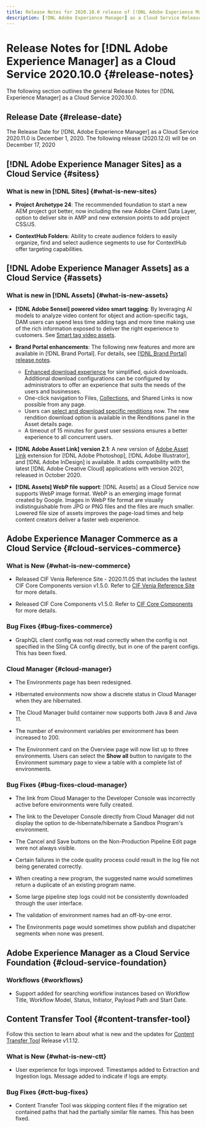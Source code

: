 ```yaml
---
title: Release Notes for 2020.10.0 release of [!DNL Adobe Experience Manager] as a Cloud Service.
description: [!DNL Adobe Experience Manager] as a Cloud Service Release Notes for 2020.10.0.
---
```


# Release Notes for [!DNL Adobe Experience Manager] as a Cloud Service 2020.10.0 {#release-notes}

The following section outlines the general Release Notes for [!DNL Experience Manager] as a Cloud Service 2020.10.0.

## Release Date {#release-date}

The Release Date for [!DNL Adobe Experience Manager] as a Cloud Service 2020.11.0 is December 1, 2020.
The following release (2020.12.0) will be on December 17, 2020

## [!DNL Adobe Experience Manager Sites] as a Cloud Service {#sitess}

### What is new in [!DNL Sites] {#what-is-new-sites}

<!-- add when release done: * **Core Components 2.12.0**: With Core Components being on auto-update, benefit from the latest improvements contributed by the community. See list of changes since 2.11.1: Release Notes -->

* **Project Archetype 24**: The recommended foundation to start a new AEM project got better, now including the new Adobe Client Data Layer, option to deliver site in AMP and new extension points to add project CSS/JS.

* **ContextHub Folders**: Ability to create audience folders to easily organize, find and select audience segments to use for ContextHub offer targeting capabilities. 

## [!DNL Adobe Experience Manager Assets] as a Cloud Service {#assets}

### What is new in [!DNL Assets] {#what-is-new-assets}

* **[!DNL Adobe Sensei] powered video smart tagging**: By leveraging AI models to analyze video content for object and action-specific tags, DAM users can spend less time adding tags and more time making use of the rich information exposed to deliver the right experience to customers. See [Smart tag video assets](/help/assets/smart-tags-video-assets.md).

* **Brand Portal enhancements**: The following new features and more are available in [!DNL Brand Portal]. For details, see [[!DNL Brand Portal] release notes](https://docs.adobe.com/content/help/en/experience-manager-brand-portal/using/introduction/brand-portal-release-notes.html).

  * [Enhanced download experience](https://docs.adobe.com/content/help/en/experience-manager-brand-portal/using/download/brand-portal-download-assets.html) for simplified, quick downloads. Additional download configurations can be configured by administrators to offer an experience that suits the needs of the users and businesses.
  * One-click navigation to Files, [Collections](https://docs.adobe.com/content/help/en/experience-manager-brand-portal/using/share/brand-portal-share-collection.html), and Shared Links is now possible from any page.
  * Users can [select and download specific renditions](https://docs.adobe.com/content/help/en/experience-manager-brand-portal/using/download/brand-portal-download-assets.html#download-assets-from-asset-details-page) now. The new rendition download option is available in the Renditions panel in the Asset details page.
  * A timeout of 15 minutes for guest user sessions ensures a better experience to all concurrent users.

* **[!DNL Adobe Asset Link] version 2.1**: A new version of [Adobe Asset Link](https://helpx.adobe.com/enterprise/admin-guide.html/enterprise/using/manage-assets-using-adobe-asset-link.ug.html) extension for [!DNL Adobe Photoshop], [!DNL Adobe Illustrator], and [!DNL Adobe InDesign] is available. It adds compatibility with the latest [!DNL Adobe Creative Cloud] applications with version 2021, released in October 2020.

* **[!DNL Assets] WebP file support**: [!DNL Assets] as a Cloud Service now supports WebP image format. WebP is an emerging image format created by Google. Images in WebP file format are visually indistinguishable from JPG or PNG files and the files are much smaller. Lowered file size of assets improves the page-load times and help content creators deliver a faster web experience.

<!--
### Bugs Fixed {#bugs-fixed-assets}

Content to come
-->

## Adobe Experience Manager Commerce as a Cloud Service {#cloud-services-commerce}

### What is New {#what-is-new-commerce}

* Released CIF Venia Reference Site - 2020.11.05 that includes the lastest CIF Core Components version v1.5.0. Refer to [CIF Venia Reference Site](https://github.com/adobe/aem-cif-guides-venia/releases/tag/venia-2020.10.27) for more details.

* Released CIF Core Components v1.5.0. Refer to [CIF Core Components](https://github.com/adobe/aem-core-cif-components/releases/tag/core-cif-components-reactor-1.5.0) for more details.

### Bug Fixes {#bug-fixes-commerce}

* GraphQL client config was not read correctly when the config is not specified in the Sling CA config directly, but in one of the parent configs. This has been fixed.


### Cloud Manager {#cloud-manager}

* The Environments page has been redesigned.

* Hibernated environments now show a discrete status in Cloud Manager when they are hibernated.

* The Cloud Manager build container now supports both Java 8 and Java 11.

* The number of environment variables per environment has been increased to 200.

* The Environment card on the Overview page will now list up to three environments. Users can select the **Show all** button to navigate to the Environment summary page to view a table with a complete list of environments.


### Bug Fixes {#bug-fixes-cloud-manager}

* The link from Cloud Manager to the Developer Console was incorrectly active before environments were fully created.

* The link to the Developer Console directly from Cloud Manager did not display the option to de-hibernate/hibernate a Sandbox Program's environment.

* The Cancel and Save buttons on the Non-Production Pipeline Edit page were not always visible.

* Certain failures in the code quality process could result in the log file not being generated correctly.

* When creating a new program, the suggested name would sometimes return a duplicate of an existing program name.

* Some large pipeline step logs could not be consistently downloaded through the user interface.

* The validation of environment names had an off-by-one error.

* The Environments page would sometimes show publish and dispatcher segments when none was present.


## Adobe Experience Manager as a Cloud Service Foundation {#cloud-service-foundation}

### Workflows {#workflows}

* Support added for searching workflow instances based on Workflow Title, Workflow Model, Status, Initiator, Payload Path and Start Date.

## Content Transfer Tool {#content-transfer-tool}

Follow this section to learn about what is new and the updates for [Content Transfer Tool](https://docs.adobe.com/content/help/en/experience-manager-cloud-service/moving/cloud-migration/content-transfer-tool/overview-content-transfer-tool.html) Release v1.1.12.

### What is New {#what-is-new-ctt}

* User experience for logs improved. Timestamps added to Extraction and Ingestion logs. Message added to indicate if logs are empty.

### Bug Fixes {#ctt-bug-fixes}

* Content Transfer Tool was skipping content files if the migration set contained paths that had the partially similar file names. This has been fixed.
